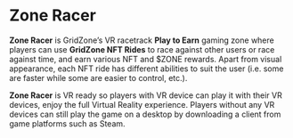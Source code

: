 # Zone Racer

**Zone Racer** is GridZone’s VR racetrack **Play to Earn** gaming zone where players can use **GridZone NFT Rides** to race against other users or race against time, and earn various NFT and $ZONE rewards. Apart from visual appearance, each NFT ride has different abilities to suit the user (i.e. some are faster while some are easier to control, etc.).&#x20;

**Zone Racer** is VR ready so players with VR device can play it with their VR devices, enjoy the full Virtual Reality experience. Players without any VR devices can still play the game on a desktop by downloading a client from game platforms such as Steam.
